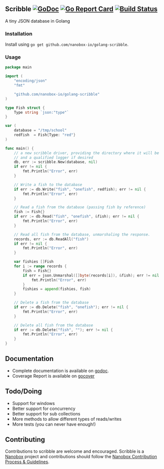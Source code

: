 Scribble [![GoDoc](https://godoc.org/github.com/boltdb/bolt?status.svg)](http://godoc.org/github.com/nanobox-io/golang-scribble) [![Go Report Card](https://goreportcard.com/badge/github.com/nanobox-io/golang-scribble)](https://goreportcard.com/report/github.com/nanobox-io/golang-scribble) [![Build Status](https://travis-ci.org/nanobox-io/golang-scribble.svg)](https://travis-ci.org/nanobox-io/golang-scribble)
--------

A tiny JSON database in Golang

### Installation

Install using `go get github.com/nanobox-io/golang-scribble`.

### Usage

```go
package main

import (
	"encoding/json"
	"fmt"

	"github.com/nanobox-io/golang-scribble"
)

type Fish struct {
	Type string `json:"type"`
}

var (
	database = "/tmp/school"
	redfish  = Fish{Type: "red"}
)

func main() {
	// a new scribble driver, providing the directory where it will be writing to,
	// and a qualified logger if desired
	db, err := scribble.New(database, nil)
	if err != nil {
		fmt.Println("Error", err)
	}

	// Write a fish to the database
	if err := db.Write("fish", "onefish", redfish); err != nil {
		fmt.Println("Error", err)
	}

	// Read a fish from the database (passing fish by reference)
	fish := Fish{}
	if err := db.Read("fish", "onefish", &fish); err != nil {
		fmt.Println("Error", err)
	}

	// Read all fish from the database, unmarshaling the response.
	records, err := db.ReadAll("fish")
	if err != nil {
		fmt.Println("Error", err)
	}

	var fishies []Fish
	for i := range records {
		fish = Fish{}
		if err = json.Unmarshal([]byte(records[i]), &fish); err != nil {
			fmt.Println("Error", err)
		}
		fishies = append(fishies, fish)
	}

	// Delete a fish from the database
	if err := db.Delete("fish", "onefish"); err != nil {
		fmt.Println("Error", err)
	}

	// Delete all fish from the database
	if err := db.Delete("fish", ""); err != nil {
		fmt.Println("Error", err)
	}
}
```
<!-- See [tests](./scribble_test.go) for more usage. -->

## Documentation
- Complete documentation is available on [godoc](http://godoc.org/github.com/nanobox-io/golang-scribble).
- Coverage Report is available on [gocover](https://gocover.io/github.com/nanobox-io/golang-scribble)

## Todo/Doing
- Support for windows
- Better support for concurrency
- Better support for sub collections
- More methods to allow different types of reads/writes
- More tests (you can never have enough!)

## Contributing
Contributions to scribble are welcome and encouraged. Scribble is a [Nanobox](https://nanobox.io) project and contributions should follow the [Nanobox Contribution Process & Guidelines](https://docs.nanobox.io/contributing/).
